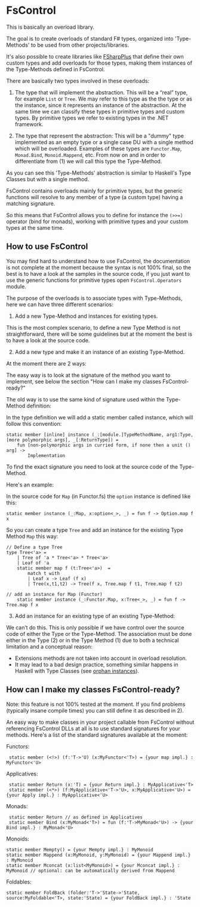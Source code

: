 FsControl
=========

This is basically an overload library.

The goal is to create overloads of standard F# types, organized into 'Type-Methods' to be used from other projects/libraries.

It's also possible to create libraries like [FSharpPlus](https://github.com/gmpl/FSharpPlus) that define their own custom types and add overloads for those types, making them instances of the Type-Methods defined in FsControl.

There are basically two types involved in these overloads:

1) The type that will implement the abstraction. This will be a “real” type, for example <code>List</code> or <code>Tree</code>. We may refer to this type as the the type or as the instance, since it represents an instance of the abstraction. At the same time we can classify these types in primitive types and custom types. By primitive types we refer to existing types in the .NET framework.

2) The type that represent the abstraction: This will be a "dummy" type implemented as an empty type or a single case DU with a single method which will be overloaded. Examples of these types are <code>Functor.Map</code>, <code>Monad.Bind</code>, <code>Monoid.Mappend</code>, etc. From now on and in order to differentiate from (1) we will call this type the Type-Method.

As you can see this 'Type-Methods' abstraction is similar to Haskell's Type Classes but with a single method.

FsControl contains overloads mainly for primitive types, but the generic functions will resolve to any member of a type (a custom type) having a matching signature.

So this means that FsControl allows you to define for instance the <code>(>>=)</code> operator (bind for monads), working with primitive types and your custom types at the same time.


How to use FsControl
--------------------

You may find hard to understand how to use FsControl, the documentation is not complete at the moment because the syntax is not 100% final, so the best is to have a look at the samples in the source code, if you just want to use the generic functions for primitive types open <code>FsControl.Operators</code> module.


The purpose of the overloads is to associate types with Type-Methods, here we can have three different scenarios:

 1) Add a new Type-Method and instances for existing types.

This is the most complex scenario, to define a new Type Method is not straightforward, there will be some guidelines but at the moment the best is to have a look at the source code.

 2) Add a new type and make it an instance of an existing Type-Method.
 
At the moment there are 2 ways:

The easy way is to look at the signature of the method you want to implement, see below the section "How can I make my classes FsControl-ready?"

The old way is to use the same kind of signature used within the Type-Method definition:

In the type definition we will add a static member called instance, which will follow this convention:

    static member [inline] instance (_:[module.]TypeMethodName, arg1:Type, [more polymorphic args], _[:ReturnType]) = 
        fun [non-polymorphic args in curried form, if none then a unit () arg] -> 
            Implementation

To find the exact signature you need to look at the source code of the Type-Method.

Here's an example:

In the source code for <code>Map</code> (in Functor.fs) the <code>option</code> instance is defined like this:

    static member instance (_:Map, x:option<_>, _) = fun f -> Option.map f x

So you can create a type <code>Tree</code> and add an instance for the existing Type Method <code>Map</code> this way:

    // Define a type Tree
    type Tree<'a> =
        | Tree of 'a * Tree<'a> * Tree<'a>
        | Leaf of 'a
        static member map f (t:Tree<'a>)  =
            match t with
            | Leaf x -> Leaf (f x)
            | Tree(x,t1,t2) -> Tree(f x, Tree.map f t1, Tree.map f t2)

    // add an ìnstance for Map (Functor)
        static member instance (_:Functor.Map, x:Tree<_>, _) = fun f -> Tree.map f x



 3) Add an instance for an existing type of an existing Type-Method:

We can’t do this. This is only possible if we have control over the source code of either the Type or the Type-Method.
The association must be done either in the Type (2) or in the Type Method (1) due to both a technical limitation and a conceptual reason:
 - Extensions methods are not taken into account in overload resolution.
 - It may lead to a bad design practice, something similar happens in Haskell with Type Classes (see [orphan instances](http://www.haskell.org/haskellwiki/Orphan_instance)).


How can I make my classes FsControl-ready?
------------------------------------------

Note: this feature is not 100% tested at the moment. If you find problems (typically insane compile times) you can still define it as described in 2).

An easy way to make classes in your project callable from FsControl without referencing FsControl DLLs at all is to use standard signatures for your methods. Here's a list of the standard signatures available at the moment:

 Functors:
 
     static member (<!>) (f:'T->'U) (x:MyFunctor<'T>) = {your map impl.} : MyFunctor<'U>
     
 Applicatives:
 
     static member Return (x:'T) = {your Return impl.} : MyApplicative<'T>
     static member (<*>) (f:MyApplicative<'T->'U>, x:MyApplicative<'U>) = {your Apply impl.} : MyApplicative<'U>
     
 Monads:
 
     static member Return // as defined in Applicatives
     static member Bind (x:MyMonad<'T>) = fun (f:'T->MyMonad<'U>) -> {your Bind impl.} : MyMonad<'U>
   
Monoids:

	static member Mempty() = {your Mempty impl.} : MyMonoid
	static member Mappend (x:MyMonoid, y:MyMonoid) = {your Mappend impl.} : MyMonoid
	static member Mconcat (x:list<MyMonoid>) = {your Mconcat impl.} : MyMonoid // optional: can be automatically derived from Mappend

Foldables:

    static member FoldBack (folder:'T->'State->'State, source:MyFoldable<'T>, state:'State) = {your FoldBack impl.} : 'State